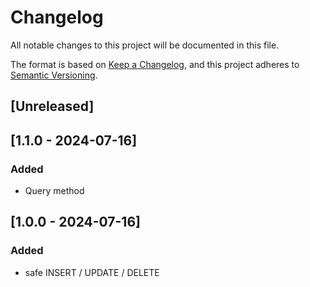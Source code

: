 # Changelog

All notable changes to this project will be documented in this file.

The format is based on [Keep a Changelog](https://keepachangelog.com/en/1.1.0/),
and this project adheres to [Semantic Versioning](https://semver.org/spec/v2.0.0.html).

## [Unreleased]

## [1.1.0 - 2024-07-16]

### Added

- Query method

## [1.0.0 - 2024-07-16]

### Added

- safe INSERT / UPDATE / DELETE
